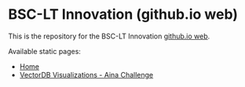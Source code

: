 
# BSC-LT Innovation (github.io web)

This is the repository for the BSC-LT Innovation [github.io web](https://bsc-lt-innovation.github.io/).

Available static pages:

- [Home](https://bsc-lt-innovation.github.io/)
- [VectorDB Visualizations - Aina Challenge](https://bsc-lt-innovation.github.io/pages/aina_vdb.html)